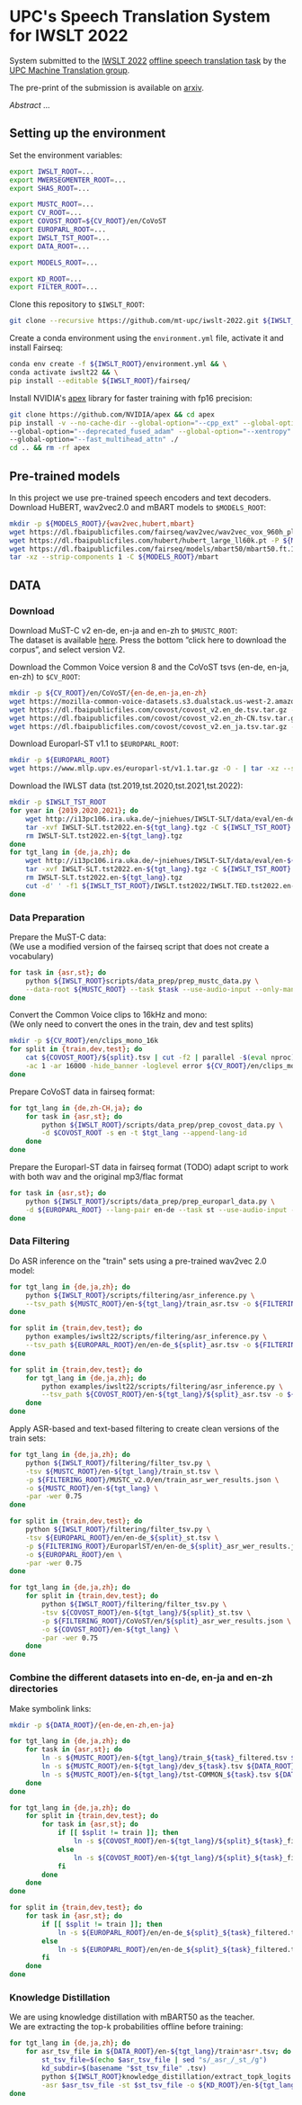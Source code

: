 # UPC's Speech Translation System for IWSLT 2022

System submitted to the [IWSLT 2022](https://iwslt.org/2022/) [offline speech translation task](https://iwslt.org/2022/offline) by the [UPC Machine Translation group](https://mt.cs.upc.edu).

The pre-print of the submission is available on [arxiv](insert_link).

<em>Abstract ...</em>

## Setting up the environment

Set the environment variables:

```bash
export IWSLT_ROOT=...
export MWERSEGMENTER_ROOT=...
export SHAS_ROOT=...

export MUSTC_ROOT=...
export CV_ROOT=...
export COVOST_ROOT=${CV_ROOT}/en/CoVoST
export EUROPARL_ROOT=...
export IWSLT_TST_ROOT=...
export DATA_ROOT=...

export MODELS_ROOT=...

export KD_ROOT=...
export FILTER_ROOT=...
```

Clone this repository to `$IWSLT_ROOT`:

```bash
git clone --recursive https://github.com/mt-upc/iwslt-2022.git ${IWSLT_ROOT}
```

Create a conda environment using the `environment.yml` file, activate it and install Fairseq:

```bash
conda env create -f ${IWSLT_ROOT}/environment.yml && \
conda activate iwslt22 && \
pip install --editable ${IWSLT_ROOT}/fairseq/
```

Install NVIDIA's [apex](https://github.com/NVIDIA/apex) library for faster training with fp16 precision:

```bash
git clone https://github.com/NVIDIA/apex && cd apex
pip install -v --no-cache-dir --global-option="--cpp_ext" --global-option="--cuda_ext" \
--global-option="--deprecated_fused_adam" --global-option="--xentropy" \
--global-option="--fast_multihead_attn" ./
cd .. && rm -rf apex
```

## Pre-trained models

In this project we use pre-trained speech encoders and text decoders.\
Download HuBERT, wav2vec2.0 and mBART models to `$MODELS_ROOT`:

```bash
mkdir -p ${MODELS_ROOT}/{wav2vec,hubert,mbart}
wget https://dl.fbaipublicfiles.com/fairseq/wav2vec/wav2vec_vox_960h_pl.pt -P ${MODELS_ROOT}/wav2vec
wget https://dl.fbaipublicfiles.com/hubert/hubert_large_ll60k.pt -P ${MODELS_ROOT}/hubert
wget https://dl.fbaipublicfiles.com/fairseq/models/mbart50/mbart50.ft.1n.tar.gz -O - | \
tar -xz --strip-components 1 -C ${MODELS_ROOT}/mbart
```

## DATA

### Download

Download MuST-C v2 en-de, en-ja and en-zh to `$MUSTC_ROOT`:\
The dataset is available [here](https://ict.fbk.eu/must-c/). Press the bottom ”click here to download the corpus”, and select version V2.

Download the Common Voice version 8 and the CoVoST tsvs (en-de, en-ja, en-zh) to `$CV_ROOT`:

```bash
mkdir -p ${CV_ROOT}/en/CoVoST/{en-de,en-ja,en-zh}
wget https://mozilla-common-voice-datasets.s3.dualstack.us-west-2.amazonaws.com/cv-corpus-8.0-2022-01-19/cv-corpus-8.0-2022-01-19-en.tar.gz -P ${COVOST_ROOT}
wget https://dl.fbaipublicfiles.com/covost/covost_v2.en_de.tsv.tar.gz -P ${CoVoST_ROOT}/en-de
wget https://dl.fbaipublicfiles.com/covost/covost_v2.en_zh-CN.tsv.tar.gz -P ${CoVoST_ROOT}/en-zh
wget https://dl.fbaipublicfiles.com/covost/covost_v2.en_ja.tsv.tar.gz -P ${CoVoST_ROOT}/en-ja
```

Download Europarl-ST v1.1 to `$EUROPARL_ROOT`:

```bash
mkdir -p ${EUROPARL_ROOT}
wget https://www.mllp.upv.es/europarl-st/v1.1.tar.gz -O - | tar -xz --strip-components 1 -C ${EUROPARL_ROOT}
```

Download the IWLST data (tst.2019,tst.2020,tst.2021,tst.2022):

```bash
mkdir -p $IWSLT_TST_ROOT
for year in {2019,2020,2021}; do
    wget http://i13pc106.ira.uka.de/~jniehues/IWSLT-SLT/data/eval/en-de/IWSLT-SLT.tst2019.en-de.tgz
    tar -xvf IWSLT-SLT.tst2022.en-${tgt_lang}.tgz -C ${IWSLT_TST_ROOT}
    rm IWSLT-SLT.tst2022.en-${tgt_lang}.tgz
done
for tgt_lang in {de,ja,zh}; do
    wget http://i13pc106.ira.uka.de/~jniehues/IWSLT-SLT/data/eval/en-${tgt_lang}/IWSLT-SLT.tst2022.en-${tgt_lang}.tgz
    tar -xvf IWSLT-SLT.tst2022.en-${tgt_lang}.tgz -C ${IWSLT_TST_ROOT}
    rm IWSLT-SLT.tst2022.en-${tgt_lang}.tgz
    cut -d' ' -f1 ${IWSLT_TST_ROOT}/IWSLT.tst2022/IWSLT.TED.tst2022.en-${tgt_lang}.en.video_url > ${IWSLT_TST_ROOT}/IWSLT.tst2022/FILER_ORDER.en-${tgt_lang}
done
```

### Data Preparation

Prepare the MuST-C data: \
(We use a modified version of the fairseq script that does not create a vocabulary)

```bash
for task in {asr,st}; do
    python ${IWSLT_ROOT}scripts/data_prep/prep_mustc_data.py \
    --data-root ${MUSTC_ROOT} --task $task --use-audio-input --only-manifest --append-lang-id
done
```

Convert the Common Voice clips to 16kHz and mono: \
(We only need to convert the ones in the train, dev and test splits)

```bash
mkdir -p ${CV_ROOT}/en/clips_mono_16k
for split in {train,dev,test}; do
    cat ${COVOST_ROOT}/${split}.tsv | cut -f2 | parallel -$(eval nproc) $num_processors ffmpeg -i ${CV_ROOT}/en//clips/{} \
    -ac 1 -ar 16000 -hide_banner -loglevel error ${CV_ROOT}/en/clips_mono_16k/{.}.wav
done
```

Prepare CoVoST data in fairseq format:

```bash
for tgt_lang in {de,zh-CH,ja}; do
    for task in {asr,st}; do
        python ${IWSLT_ROOT}/scripts/data_prep/prep_covost_data.py \
        -d $COVOST_ROOT -s en -t $tgt_lang --append-lang-id
    done
done
```

Prepare the Europarl-ST data in fairseq format
(TODO) adapt script to work with both wav and the original mp3/flac format

```bash
for task in {asr,st}; do
    python ${IWSLT_ROOT}/scripts/data_prep/prep_europarl_data.py \
    -d ${EUROPARL_ROOT} --lang-pair en-de --task st --use-audio-input --only-manifest --append-lang-id
done
```

### Data Filtering

Do ASR inference on the "train" sets using a pre-trained wav2vec 2.0 model:

```bash
for tgt_lang in {de,ja,zh}; do
    python ${IWSLT_ROOT}/scripts/filtering/asr_inference.py \
    --tsv_path ${MUSTC_ROOT}/en-${tgt_lang}/train_asr.tsv -o ${FILTERING_ROOT}/MUSTC_v2.0/en
done

for split in {train,dev,test}; do
    python examples/iwslt22/scripts/filtering/asr_inference.py \
    --tsv_path ${EUROPARL_ROOT}/en/en-de_${split}_asr.tsv -o ${FILTERING_ROOT}/EuroparlST/en
done

for split in {train,dev,test}; do
    for tgt_lang in {de,ja,zh}; do
        python examples/iwslt22/scripts/filtering/asr_inference.py \
        --tsv_path ${COVOST_ROOT}/en-${tgt_lang}/${split}_asr.tsv -o ${FILTERING_ROOT}/CoVoST/en
    done
done
```

Apply ASR-based and text-based filtering to create clean versions of the train sets:

```bash
for tgt_lang in {de,ja,zh}; do
    python ${IWSLT_ROOT}/filtering/filter_tsv.py \
    -tsv ${MUSTC_ROOT}/en-${tgt_lang}/train_st.tsv \
    -p ${FILTERING_ROOT}/MUSTC_v2.0/en/train_asr_wer_results.json \
    -o ${MUSTC_ROOT}/en-${tgt_lang} \
    -par -wer 0.75
done

for split in {train,dev,test}; do
    python ${IWSLT_ROOT}/filtering/filter_tsv.py \
    -tsv ${EUROPARL_ROOT}/en/en-de_${split}_st.tsv \
    -p ${FILTERING_ROOT}/EuroparlST/en/en-de_${split}_asr_wer_results.json \
    -o ${EUROPARL_ROOT}/en \
    -par -wer 0.75
done

for tgt_lang in {de,ja,zh}; do
    for split in {train,dev,test}; do
        python ${IWSLT_ROOT}/filtering/filter_tsv.py \
        -tsv ${COVOST_ROOT}/en-${tgt_lang}/${split}_st.tsv \
        -p ${FILTERING_ROOT}/CoVoST/en/${split}_asr_wer_results.json \
        -o ${COVOST_ROOT}/en-${tgt_lang} \
        -par -wer 0.75
    done
done
```

### Combine the different datasets into en-de, en-ja and en-zh directories

Make symbolink links:

```bash
mkdir -p ${DATA_ROOT}/{en-de,en-zh,en-ja}

for tgt_lang in {de,ja,zh}; do
    for task in {asr,st}; do
        ln -s ${MUSTC_ROOT}/en-${tgt_lang}/train_${task}_filtered.tsv ${DATA_ROOT}/en-${tgt_lang}/train_${task}_mustc.tsv
        ln -s ${MUSTC_ROOT}/en-${tgt_lang}/dev_${task}.tsv ${DATA_ROOT}/en-${tgt_lang}/dev_${task}_mustc.tsv
        ln -s ${MUSTC_ROOT}/en-${tgt_lang}/tst-COMMON_${task}.tsv ${DATA_ROOT}/en-${tgt_lang}/tst-COMMON_${task}_mustc.tsv
    done
done

for tgt_lang in {de,ja,zh}; do
    for split in {train,dev,test}; do
        for task in {asr,st}; do
            if [[ $split != train ]]; then
                ln -s ${COVOST_ROOT}/en-${tgt_lang}/${split}_${task}_filtered.tsv ${DATA_ROOT}/en-${tgt_lang}/train_${split}_${task}_covost.tsv
            else
                ln -s ${COVOST_ROOT}/en-${tgt_lang}/${split}_${task}_filtered.tsv ${DATA_ROOT}/en-${tgt_lang}/${split}_${task}_covost.tsv
            fi
        done
    done
done

for split in {train,dev,test}; do
    for task in {asr,st}; do
        if [[ $split != train ]]; then
            ln -s ${EUROPARL_ROOT}/en/en-de_${split}_${task}_filtered.tsv ${DATA_ROOT}/en-de/train_${split}_${task}_europarl.tsv
        else
            ln -s ${EUROPARL_ROOT}/en/en-de_${split}_${task}_filtered.tsv ${DATA_ROOT}/en-de/${split}_${task}_europarl.tsv
        fi
    done
done
```

### Knowledge Distillation

We are using knowledge distillation with mBART50 as the teacher. \
We are extracting the top-k probabilities offline before training:

```bash
for tgt_lang in {de,ja,zh}; do
    for asr_tsv_file in ${DATA_ROOT}/en-${tgt_lang}/train*asr*.tsv; do
        st_tsv_file=$(echo $asr_tsv_file | sed "s/_asr_/_st_/g")
        kd_subdir=$(basename "$st_tsv_file" .tsv)
        python ${IWSLT_ROOT}knowledge_distillation/extract_topk_logits.py \
        -asr $asr_tsv_file -st $st_tsv_file -o ${KD_ROOT}/en-${tgt_lang}/${kd_subdir}
done
```

